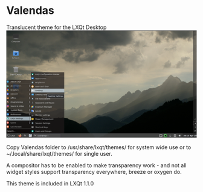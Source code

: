 # Valendas
Translucent theme for the LXQt Desktop
![Screenshot](Valendas.png)

Copy Valendas folder to /usr/share/lxqt/themes/ for system wide use or to ~/.local/share/lxqt/themes/ for single user.

A compositor has to be enabled to make transparency work - and not all widget styles support transparency everywhere,
breeze or oxygen do.

This theme is included in LXQt 1.1.0

